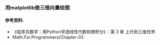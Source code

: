 ### 用matplotlib做三维向量绘图

#### 参考资料:
- 《程序员数学：用Python学透线性代数和微积分》: 第 3 章 上升到三维世界
- Math.For.Programmers/Chapter-03

